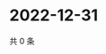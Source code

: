 # 2022-12-31

共 0 条

<!-- BEGIN WEIBO -->
<!-- 最后更新时间 Sat Dec 31 2022 12:16:30 GMT+0800 (China Standard Time) -->

<!-- END WEIBO -->
